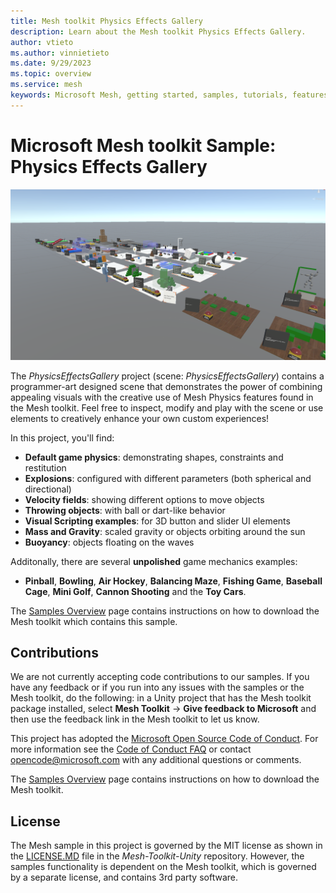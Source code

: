 ```yaml
---
title: Mesh toolkit Physics Effects Gallery
description: Learn about the Mesh toolkit Physics Effects Gallery.
author: vtieto
ms.author: vinnietieto
ms.date: 9/29/2023
ms.topic: overview
ms.service: mesh
keywords: Microsoft Mesh, getting started, samples, tutorials, features, physics
---
```


# Microsoft Mesh toolkit Sample: Physics Effects Gallery

![Gallery View](../../../media/samples/001-physics-effects-gallery.png)

The *PhysicsEffectsGallery* project (scene: *PhysicsEffectsGallery*) contains a programmer-art designed scene that demonstrates the power of combining appealing visuals with the creative use of Mesh Physics features found in the Mesh toolkit. Feel free to inspect, modify and play with the scene or use elements to creatively enhance your own custom experiences!

In this project, you'll find:

* **Default game physics**: demonstrating shapes, constraints and restitution
* **Explosions**: configured with different parameters (both spherical and directional)
* **Velocity fields**: showing different options to move objects 
* **Throwing objects**: with ball or dart-like behavior
* **Visual Scripting examples**: for 3D button and slider UI elements
* **Mass and Gravity**: scaled gravity or objects orbiting around the sun
* **Buoyancy**: objects floating on the waves

Additonally, there are several **unpolished** game mechanics examples:

* **Pinball**, **Bowling**, **Air Hockey**, **Balancing Maze**, **Fishing Game**, **Baseball Cage**, **Mini Golf**, **Cannon Shooting** and the **Toy Cars**.

The [Samples Overview](samples-overview.md) page contains instructions on how to download the Mesh toolkit which contains this sample.

## Contributions

We are not currently accepting code contributions to our samples.  If you have any feedback or if you run into any issues with the samples or the Mesh toolkit, do the following: in a Unity project that has the Mesh toolkit package installed, select **Mesh Toolkit** -> **Give feedback to Microsoft** and then use the feedback link in the Mesh toolkit to let us know.

This project has adopted the [Microsoft Open Source Code of Conduct](https://opensource.microsoft.com/codeofconduct/).
For more information see the [Code of Conduct FAQ](https://opensource.microsoft.com/codeofconduct/faq/) or
contact [opencode@microsoft.com](mailto:opencode@microsoft.com) with any additional questions or comments.

The [Samples Overview](samples-overview.md) page contains instructions on how to download the Mesh toolkit.

## License

The Mesh sample in this project is governed by the MIT license as shown in the [LICENSE.MD](https://github.com/microsoft/Mesh-Toolkit-Unity/blob/main/LICENSE) file in the *Mesh-Toolkit-Unity* repository. However, the samples functionality is dependent on the Mesh toolkit, which is governed by a separate license, and contains 3rd party software. 


